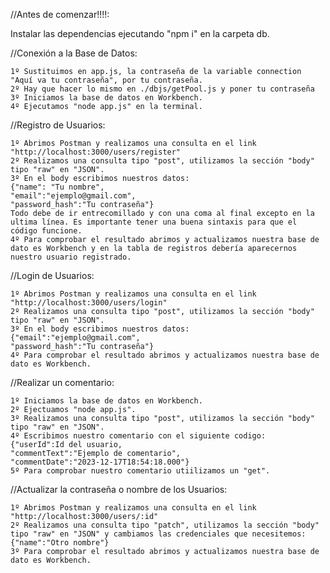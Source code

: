 //Antes de comenzar!!!!:

Instalar las dependencias ejecutando "npm i" en la carpeta db.

//Conexión a la Base de Datos:

    1º Sustituimos en app.js, la contraseña de la variable connection "Aquí va tu contraseña", por tu contraseña.
    2º Hay que hacer lo mismo en ./dbjs/getPool.js y poner tu contraseña
    3º Iniciamos la base de datos en Workbench.
    4º Ejecutamos "node app.js" en la terminal.

//Registro de Usuarios:

    1º Abrimos Postman y realizamos una consulta en el link "http://localhost:3000/users/register"
    2º Realizamos una consulta tipo "post", utilizamos la sección "body" tipo "raw" en "JSON".
    3º En el body escribimos nuestros datos: 
    {"name": "Tu nombre",
    "email":"ejemplo@gmail.com",
    "password_hash":"Tu contraseña"}
    Todo debe de ir entrecomillado y con una coma al final excepto en la ultima línea. Es importante tener una buena sintaxis para que el código funcione.
    4º Para comprobar el resultado abrimos y actualizamos nuestra base de dato es Workbench y en la tabla de registros debería aparecernos nuestro usuario registrado.

//Login de Usuarios:

    1º Abrimos Postman y realizamos una consulta en el link "http://localhost:3000/users/login"
    2º Realizamos una consulta tipo "post", utilizamos la sección "body" tipo "raw" en "JSON".
    3º En el body escribimos nuestros datos: 
    {"email":"ejemplo@gmail.com",
    "password_hash":"Tu contraseña"}
    4º Para comprobar el resultado abrimos y actualizamos nuestra base de dato es Workbench.

//Realizar un comentario:

    1º Iniciamos la base de datos en Workbench.
    2º Ejectuamos "node app.js".
    3º Realizamos una consulta tipo "post", utilizamos la sección "body" tipo "raw" en "JSON".
    4º Escribimos nuestro comentario con el siguiente codigo:
    {"userId":Id del usuario,
    "commentText":"Ejemplo de comentario",
    "commentDate":"2023-12-17T18:54:18.000"}
    5º Para comprobar nuestro comentario utiilizamos un "get".

//Actualizar la contraseña o nombre de los Usuarios:

    1º Abrimos Postman y realizamos una consulta en el link "http://localhost:3000/users/:id"
    2º Realizamos una consulta tipo "patch", utilizamos la sección "body" tipo "raw" en "JSON" y cambiamos las credenciales que necesitemos:
    {"name":"Otro nombre"}
    3º Para comprobar el resultado abrimos y actualizamos nuestra base de dato es Workbench.
